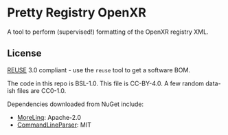 # Pretty Registry OpenXR

<!--
Copyright 2021 Collabora, Ltd

SPDX-License-Identifier: CC-BY-4.0
-->

A tool to perform (supervised!) formatting of the OpenXR registry XML.

## License

[REUSE](https://reuse.software) 3.0 compliant - use the `reuse` tool to get a
software BOM.

The code in this repo is BSL-1.0. This file is CC-BY-4.0. A few random data-ish
files are CC0-1.0.

Dependencies downloaded from NuGet include:

- [MoreLinq](https://www.nuget.org/packages/morelinq/3.3.2): Apache-2.0
- [CommandLineParser](https://www.nuget.org/packages/CommandLineParser/2.9.0-preview1): MIT
